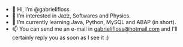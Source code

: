 - 👋 Hi, I’m @gabrielifloss
- 👀 I’m interested in Jazz, Softwares and Physics. 
- 🌱 I’m currently learning Java, Python, MySQL and ABAP (in short).
- 📫 You can send me an e-mail in gabrielifloss@hotmail.com and I'll certainly reply you as soon as I see it :)

<!---
gabrielifloss/gabrielifloss is a ✨ special ✨ repository because its `README.md` (this file) appears on your GitHub profile.
You can click the Preview link to take a look at your changes.
--->
